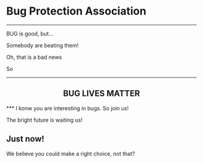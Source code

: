 # Bug Protection Association
***
BUG is good, but...


Somebody are beating them!


Oh, that is a bad news


So

***
<h2 align="center">BUG LIVES MATTER</h2>
***
I konw you are interesting in bugs. So join us!

The bright future is waiting us!
## Just now!

We believe you could make a right choice, not that?

